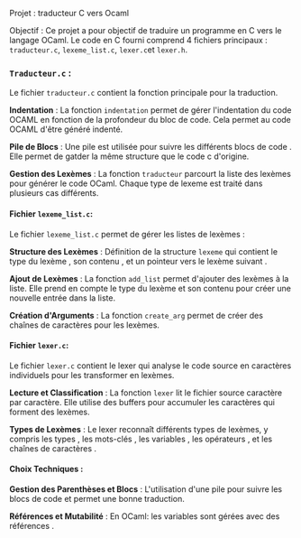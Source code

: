 Projet : traducteur C vers Ocaml

Objectif :
Ce projet a pour objectif de traduire un programme en C vers le langage OCaml.
Le code en C fourni comprend 4 fichiers principaux : `traducteur.c`, `lexeme_list.c`,  `lexer.c`et `lexer.h`.

### `Traducteur.c` :
Le fichier `traducteur.c` contient la fonction principale pour la traduction.

**Indentation** :
La fonction `indentation` permet de gérer l'indentation du code OCAML en fonction de la profondeur du bloc de code.
Cela permet au code OCAML d'être généré indenté.

**Pile de Blocs** :
Une pile est utilisée pour suivre les différents blocs de code .
Elle permet de gatder la même structure que le code c d'origine.

**Gestion des Lexèmes** :
La fonction `traducteur` parcourt la liste des lexèmes pour générer le code OCaml.
Chaque type de lexeme est traité dans plusieurs cas différents.


#### Fichier `lexeme_list.c`:
Le fichier `lexeme_list.c` permet de gérer les listes de lexèmes :

**Structure des Lexèmes** : Définition de la structure `lexeme` qui contient le type du lexème , son contenu , et un pointeur vers le lexème suivant .

**Ajout de Lexèmes** : La fonction `add_list` permet d'ajouter des lexèmes à la liste.
Elle prend en compte le type du lexème et son contenu pour créer une nouvelle entrée dans la liste.

**Création d'Arguments** : La fonction `create_arg` permet de créer des chaînes de caractères pour les lexèmes.

#### Fichier `lexer.c`:
Le fichier `lexer.c` contient le lexer qui analyse le code source en caractères individuels pour les transformer en lexèmes.

**Lecture et Classification** : La fonction `lexer` lit le fichier source caractère par caractère.
Elle utilise des buffers pour accumuler les caractères qui forment des lexèmes.

**Types de Lexèmes** : Le lexer reconnaît différents types de lexèmes, y compris les types , les mots-clés , les variables , les opérateurs , et les chaînes de caractères .


#### Choix Techniques :
**Gestion des Parenthèses et Blocs** : L'utilisation d'une pile pour suivre les blocs de code et permet une bonne traduction.

**Références et Mutabilité** : En OCaml: les variables  sont gérées avec des références .